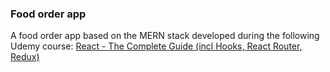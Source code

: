 ### Food order app

A food order app based on the MERN stack developed during the following Udemy course: [React - The Complete Guide (incl Hooks, React Router, Redux)](https://www.udemy.com/course/react-the-complete-guide-incl-redux/)
